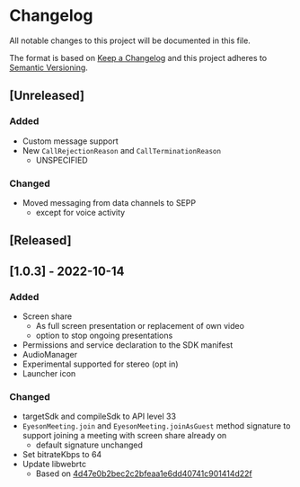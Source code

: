 # Changelog
All notable changes to this project will be documented in this file.

The format is based on [Keep a Changelog] and this project adheres to
[Semantic Versioning].  

## [Unreleased]
### Added
- Custom message support
- New `CallRejectionReason` and `CallTerminationReason` 
  - UNSPECIFIED

### Changed
- Moved messaging from data channels to SEPP
  - except for voice activity

## [Released]
## [1.0.3] - 2022-10-14
### Added
- Screen share
  - As full screen presentation or replacement of own video
  - option to stop ongoing presentations
- Permissions and service declaration to the SDK manifest
- AudioManager
- Experimental supported for stereo (opt in)
- Launcher icon

### Changed
- targetSdk and compileSdk to API level 33
- `EyesonMeeting.join` and `EyesonMeeting.joinAsGuest` method signature to support joining a meeting with screen share already on
  - default signature unchanged
- Set bitrateKbps to 64
- Update libwebrtc
  - Based on [4d47e0b2bec2c2bfeaa1e6dd40741c901414d22f](https://webrtc.googlesource.com/src/+/4d47e0b2bec2c2bfeaa1e6dd40741c901414d22f)
  


[Keep a Changelog]: http://keepachangelog.com/en/1.0.0/
[Semantic Versioning]: http://semver.org/spec/v2.0.0.html
